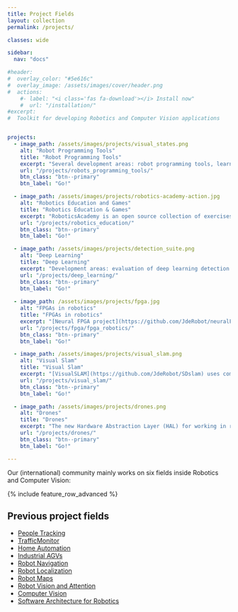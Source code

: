 ```yaml
---
title: Project Fields
layout: collection
permalink: /projects/

classes: wide

sidebar:
  nav: "docs"

#header:
#  overlay_color: "#5e616c"
#  overlay_image: /assets/images/cover/header.png
#  actions:
    #- label: "<i class='fas fa-download'></i> Install now"
    #  url: "/installation/"
#excerpt: 
#  Toolkit for developing Robotics and Computer Vision applications


projects:
  - image_path: /assets/images/projects/visual_states.png
    alt: "Robot Programming Tools"
    title: "Robot Programming Tools"
    excerpt: "Several development areas: robot programming tools, learning robotics, drones, SLAM algorithms, DeepLearning. All of them are open for collaboration."
    url: "/projects/robots_programming_tools/"
    btn_class: "btn--primary"
    btn_label: "Go!"

  - image_path: /assets/images/projects/robotics-academy-action.jpg
    alt: "Robotics Education and Games"
    title: "Robotics Education & Games"
    excerpt: "RoboticsAcademy is an open source collection of exercises to learn robotics in a practical way. Programmed in Python, the Gazebo simulator and the ROS framework are used."
    url: "/projects/robotics_education/"
    btn_class: "btn--primary"
    btn_label: "Go!"

  - image_path: /assets/images/projects/detection_suite.png
    alt: "Deep Learning"
    title: "Deep Learning"
    excerpt: "Development areas: evaluation of deep learning detection and segmentation models, dataset creation, object detection and hardware customization with neural FPGAs."
    url: "/projects/deep_learning/"
    btn_class: "btn--primary"
    btn_label: "Go!" 
  
  - image_path: /assets/images/projects/fpga.jpg
    alt: "FPGAs in robotics"
    title: "FPGAs in robotics"
    excerpt: "[Neural FPGA project](https://github.com/JdeRobot/neuralFPGA) goal is to produce custom hardware able to do inference over generic neural networks. In order to test our hardware designs we rely on hardware simulations and FPGAs."
    url: "/projects/fpga/fpga_robotics/"
    btn_class: "btn--primary"
    btn_label: "Go!"

  - image_path: /assets/images/projects/visual_slam.png
    alt: "Visual Slam"
    title: "Visual Slam"
    excerpt: "[VisualSLAM](https://github.com/JdeRobot/SDslam) uses computer vision to locate a 3D camera with 6 degrees of freedom inside a unknown environment and, at the same time, create a map of this environment."
    url: "/projects/visual_slam/"
    btn_class: "btn--primary"
    btn_label: "Go!"

  - image_path: /assets/images/projects/drones.png
    alt: "Drones"
    title: "Drones"
    excerpt: "The new Hardware Abstraction Layer (HAL) for working in robotic applications for Unmanned Aerial Vehicles (UAVs) in JdeRobot is based on using ROS/Gazebo, PX4 and MavROS."
    url: "/projects/drones/"
    btn_class: "btn--primary"
    btn_label: "Go!"   

---
```



Our (international) community mainly works on six fields inside Robotics and Computer Vision:

{% include feature_row_advanced %}


## Previous project fields


- [People Tracking](http://wiki.jderobot.org/ElderCare)
- [TrafficMonitor](http://wiki.jderobot.org/TrafficMonitor)
- [Home Automation](http://wiki.jderobot.org/Surveillance)
- [Industrial AGVs](http://wiki.jderobot.org/AutoRob)
- [Robot Navigation](http://viki.jderobot.org/RobotNavigationLocalization)
- [Robot Localization](http://wiki.jderobot.org/RobotLocalization)
- [Robot Maps](http://wiki.jderobot.org/RobotMaps)
- [Robot Vision and Attention](http://wiki.jderobot.org/RobotVision)
- [Computer Vision](http://wiki.jderobot.org/ComputerVision)
- [Software Architecture for Robotics](http://wiki.jderobot.org/SoftwareArchitecture)
